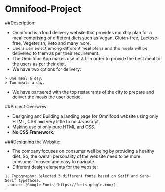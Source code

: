 # Omnifood-Project

##Description: 
- Omnifood is a food delivery website that provides monthly plan for a meal comprising of different diets such as Vegan, Gluten-free, Lactose-free, Vegeterian, Keto and many more.
- Users can select among different meal plans and the meals will be delivered to them as per their requirement.
- The Omnifood App makes use of A.I. in order to provide the best meal to the users as per their diet.
- We have two options for delivery: 
```
> One meal a day.
> Two meals a day.
```
- We have partnered with the top restaurants of the city to prepare and deliver the meals the user decide.

##Project Overwiew:
- Designing and Building a landing page for Omnifood website using only HTML, CSS and very little to no Javascript.
- Making use of only pure HTML and CSS. 
- **No CSS Framework**.

###Designing the Website:
- The company focuses on consumer well being by providing a healthy diet. So, the overall personality of the website need to be more consumer focused and easy to navigate.
- Different design elements for the website:
```
1. Typography: Selected 3 different fonts based on Serif and Sans-Serif typefaces.
_source: [Google Fonts](https://fonts.google.com/)_

```

